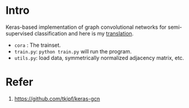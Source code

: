 # Intro

Keras-based implementation of graph convolutional networks for semi-supervised classification and here is my [translation](https://muyuuuu.github.io/2020/06/16/GCN/).

- `cora` : The trainset.
- `train.py`: `python train.py` will run the program.
- `utils.py`: load data, symmetrically normalized adjacency matrix, etc.

# Refer

1. https://github.com/tkipf/keras-gcn